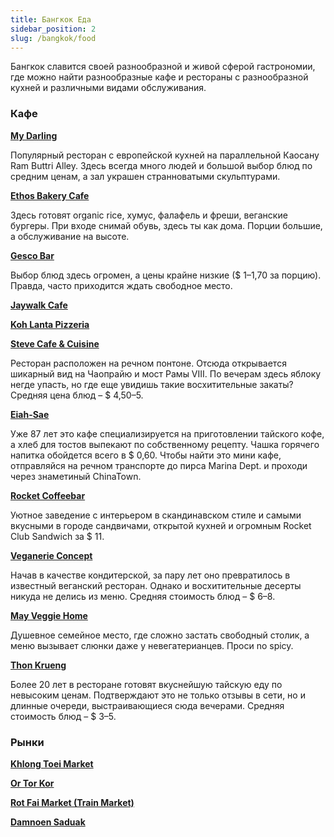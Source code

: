 ```yaml
---
title: Бангкок Еда
sidebar_position: 2
slug: /bangkok/food
---
```


Бангкок славится своей разнообразной и живой сферой гастрономии, где можно найти разнообразные кафе и рестораны с разнообразной кухней и различными видами обслуживания. 

### Кафе

[**My Darling**](https://goo.gl/maps/kvHWYPQdpnFAr9xQ8)

Популярный ресторан с европейской кухней на параллельной Каосану Ram Buttri Alley. Здесь всегда много людей и большой выбор блюд по средним ценам, а зал украшен странноватыми скульптурами.

[**Ethos Bakery Cafe**](https://goo.gl/maps/tfgnagg5Qepxzznq8)

Здесь готовят organic rice, хумус, фалафель и фреши, веганские бургеры. При входе снимай обувь, здесь ты как дома. Порции большие, а обслуживание на высоте.

[**Gesco Bar**](https://goo.gl/maps/LePQ5DfBtEb1XkTS6)

Выбор блюд здесь огромен, а цены крайне низкие ($ 1–1,70 за порцию). Правда, часто приходится ждать свободное место.

[**Jaywalk Cafe**](https://goo.gl/maps/cmnJhp1bBGbRDf7p7)

[**Koh Lanta Pizzeria**](https://goo.gl/maps/CfkML2vp7c2c1LgN6)

[**Steve Cafe & Cuisine**](https://goo.gl/maps/avUUPW7zzCp4yGA9A)

Ресторан расположен на речном понтоне. Отсюда открывается шикарный вид на Чаопрайю и мост Рамы VIII. По вечерам здесь яблоку негде упасть, но где еще увидишь такие восхитительные закаты? Средняя цена блюд – $ 4,50–5.

[**Eiah-Sae**](https://goo.gl/maps/Z9Yve1DY7ufkcur29)

Уже 87 лет это кафе специализируется на приготовлении тайского кофе, а хлеб для тостов выпекают по собственному рецепту. Чашка горячего напитка обойдется всего в $ 0,60. Чтобы найти это мини кафе, отправляйся на речном транспорте до пирса Marina Dept. и проходи через знаметиный ChinaTown.

[**Rocket Coffeebar**](https://goo.gl/maps/fqm4eBZrhPQrxYb88)

Уютное заведение с интерьером в скандинавском стиле и самыми вкусными в городе сандвичами, открытой кухней и огромным Rocket Club Sandwich за $ 11.

[**Veganerie Concept**](https://goo.gl/maps/X8eKKTqPUifA4man6)

Начав в качестве кондитерской, за пару лет оно превратилось в известный веганский ресторан. Однако и восхитительные десерты никуда не делись из меню. Средняя стоимость блюд – $ 6–8.

[**May Veggie Home**](https://goo.gl/maps/vbZiKetvmBRXSmqp8)

Душевное семейное место, где сложно застать свободный столик, а меню вызывает слюнки даже у невегатерианцев. Проси no spicy.

[**Thon Krueng**](https://goo.gl/maps/k8Vm6QoTUVStadJU6)

Более 20 лет в ресторане готовят вкуснейшую тайскую еду по невысоким ценам. Подтверждают это не только отзывы в сети, но и длинные очереди, выстраивающиеся сюда вечерами. Средняя стоимость блюд – $ 3–5.


### Рынки

[**Khlong Toei Market**](https://goo.gl/maps/rtu6MG43PfZbqqCZ8)

[**Or Tor Kor**](https://goo.gl/maps/kwfH6VMTXgifHkMdA)

[**Rot Fai Market (Train Market)**](https://goo.gl/maps/f2nWgFTvDKwFhrnj8)

[**Damnoen Saduak**](https://goo.gl/maps/XMgWaJ3uTWVggKuK8)


